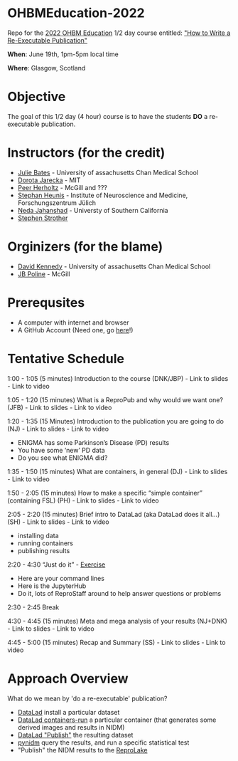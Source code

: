 # OHBMEducation-2022
Repo for the [2022 OHBM Education](https://www.humanbrainmapping.org/i4a/pages/index.cfm?pageid=4055) 1/2 day course entitled: ["How to Write a Re-Executable Publication"](https://www.humanbrainmapping.org/files/2022/2022%20Annual%20Meeting/%231162_Education_Course_Half_Day_-_How_to_Write_a_Re-executable_Publication.pdf)

**When**: June 19th, 1pm-5pm local time

**Where**: Glasgow, Scotland

# Objective
The goal of this 1/2 day (4 hour) course is to have the students **DO** a re-executable publication.

# Instructors (for the credit)
* [Julie Bates](https://profiles.umassmed.edu/display/11661391) - University of assachusetts Chan Medical School
* [Dorota Jarecka](https://gablab.mit.edu/team/jarecka-dorota/) - MIT
* [Peer Herholtz](https://peerherholz.github.io/) - McGill and ???
* [Stephan Heunis](https://jsheunis.github.io/) - Institute of Neuroscience and Medicine, Forschungszentrum Jülich
* [Neda Jahanshad](https://keck.usc.edu/faculty-search/neda-jahanshad/) - Universty of Southern California
* [Stephen Strother](TODO)

# Orginizers (for the blame)
* [David Kennedy](https://profiles.umassmed.edu/display/130002) - University of assachusetts Chan Medical School
* [JB Poline](https://www.mcgill.ca/neuro/jean-baptiste-poline-phd) - McGill

# Prerequsites
* A computer with internet and browser
* A GitHub Account (Need one, go [here](https://github.com/signup?ref_cta=Sign+up&ref_loc=header+logged+out&ref_page=%2F&source=header-home)!)


# Tentative Schedule
1:00 - 1:05 (5 minutes)   Introduction to the course (DNK/JBP) - Link to slides - Link to video

1:05 - 1:20 (15 minutes) What is a ReproPub and why would we want one? (JFB) - Link to slides - Link to video

1:20 - 1:35 (15 Minutes) Introduction to the publication you are going to do (NJ) - Link to slides - Link to video
* ENIGMA has some Parkinson’s Disease (PD) results
* You have some ‘new’ PD data
* Do you see what ENIGMA did?

1:35 - 1:50  (15 minutes) What are containers, in general (DJ) - Link to slides - Link to video

1:50 - 2:05  (15 minutes) How to make a specific “simple container” (containing FSL) (PH) - Link to slides - Link to video

2:05 - 2:20  (15 minutes) Brief intro to DataLad (aka DataLad does it all...) (SH) - Link to slides - Link to video
* installing data 
* running containers 
* publishing results

2:20 - 4:30 “Just do it” - [Exercise](Exercise/README.md)
* Here are your command lines
* Here is the JupyterHub
* Do it, lots of ReproStaff around to help answer questions or problems

2:30 - 2:45 Break

4:30 - 4:45 (15 minutes) Meta and mega analysis of your results (NJ+DNK) - Link to slides - Link to video

4:45 - 5:00  (15 minutes) Recap and Summary (SS) - Link to slides - Link to video


# Approach Overview
What do we mean by 'do a re-executable' publication?
* [DataLad](https://www.datalad.org/) install a particular dataset
* [DataLad containers-run](http://handbook.datalad.org/en/latest/basics/101-133-containersrun.html) a particular container (that generates some derived images and results in NIDM)
* [DataLad "Publish"](http://docs.datalad.org/projects/deprecated/en/latest/generated/man/datalad-publish.html) the resulting dataset
* [pynidm](https://github.com/incf-nidash/PyNIDM) query the results, and run a specific statistical test
* "Publish" the NIDM results to the [ReproLake](https://www.youtube.com/watch?v=VQ5t24mrvJI)
